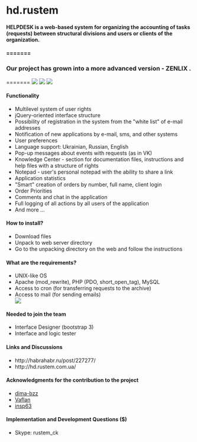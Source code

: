 hd.rustem
=======
<h4>HELPDESK is a web-based system for organizing the accounting of tasks (requests) between structural divisions and users or clients of the organization.<h4>
<html>
<script async="async" src="https://www.paypalobjects.com/js/external/paypal-button.min.js?merchant=info@rustem.com.ua" 
    data-button="buynow" 
    data-name="rustem-art" 
    data-quantity="1" 
    data-amount="10" 
    data-currency="USD"
></script>
</html>

=======
<h3>Our project has grown into a more advanced version - ZENLIX </a>.</h3>
=======
<img src="http://habrastorage.org/files/c44/cbd/cc6/c44cbdcc63be47f0b640349b2a0b1f8f.png"/>
<img src="http://habrastorage.org/files/58a/d7f/d43/58ad7fd436e940058132b5f131dae603.png"/>
<img src="http://habrastorage.org/files/ad9/ff2/2e7/ad9ff22e756d4a17a5e152f23e19791d.png"/>

<h4> Functionality </h4>
<ul>
<li> Multilevel system of user rights </li>
<li> jQuery-oriented interface structure </li>
<li> Possibility of registration in the system from the "white list" of e-mail addresses </li>
<li> Notification of new applications by e-mail, sms, and other systems </li>
<li> User preferences </li>
<li> Language support: Ukrainian, Russian, English </li>
<li> Pop-up messages about events with requests (as in VK) </li>
<li> Knowledge Center - section for documentation files, instructions and help files with a structure of rights </li>
<li> Notepad - user's personal notepad with the ability to share a link </li>
<li> Application statistics </li>
<li> "Smart" creation of orders by number, full name, client login </li>
<li> Order Priorities </li>
<li> Comments and chat in the application </li>
<li> Full logging of all actions by all users of the application </li>
<li> And more ... </li>
</ul>

<h4> How to install? </h4>
<ul>
<li> Download files </li>
<li> Unpack to web server directory </li>
<li> Go to the unpacking directory on the web and follow the instructions </li>
</ul>

<h4> What are the requirements? </h4>
<ul>
<li> UNIX-like OS </li>
<li> Apache (mod_rewrite), PHP (PDO, short_open_tag), MySQL </li>
<li> Access to cron (for transferring requests to the archive) </li>
<li> Access to mail (for sending emails) </li>
<img src = "https://cloud.githubusercontent.com/assets/3504940/4213057/8c8d9c5a-38ad-11e4-809d-818a16bdfc13.jpg" />
</ul>

<h4> Needed to join the team </h4>
<ul>
<li> Interface Designer (bootstrap 3) </li>
<li> Interface and logic tester </li>
</ul>

<h4> Links and Discussions </h4>
<ul>
<li> http://habrahabr.ru/post/227277/ </li>
<li> http://hd.rustem.com.ua/ </li>
</ul>


<h4> Acknowledgments for the contribution to the project </h4>
<ul>
<li> <a href='https://github.com/dima-bzz'> dima-bzz </a> </li>
<li> <a href='https://github.com/Vaflan'> Vaflan </a> </li>
<li> <a href='https://github.com/insp63'> insp63 </a> </li>
</ul>

<h4> Implementation and Development Questions ($) </h4>
<ul>
<li> Skype: rustem_ck </li>
</ul>

